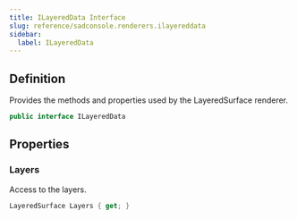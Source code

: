 ```yaml
---
title: ILayeredData Interface
slug: reference/sadconsole.renderers.ilayereddata
sidebar:
  label: ILayeredData
---
```

## Definition

Provides the methods and properties used by the LayeredSurface renderer.

```csharp title="C#"
public interface ILayeredData
```


## Properties

### Layers

Access to the layers.

```csharp title="C#"
LayeredSurface Layers { get; }
```